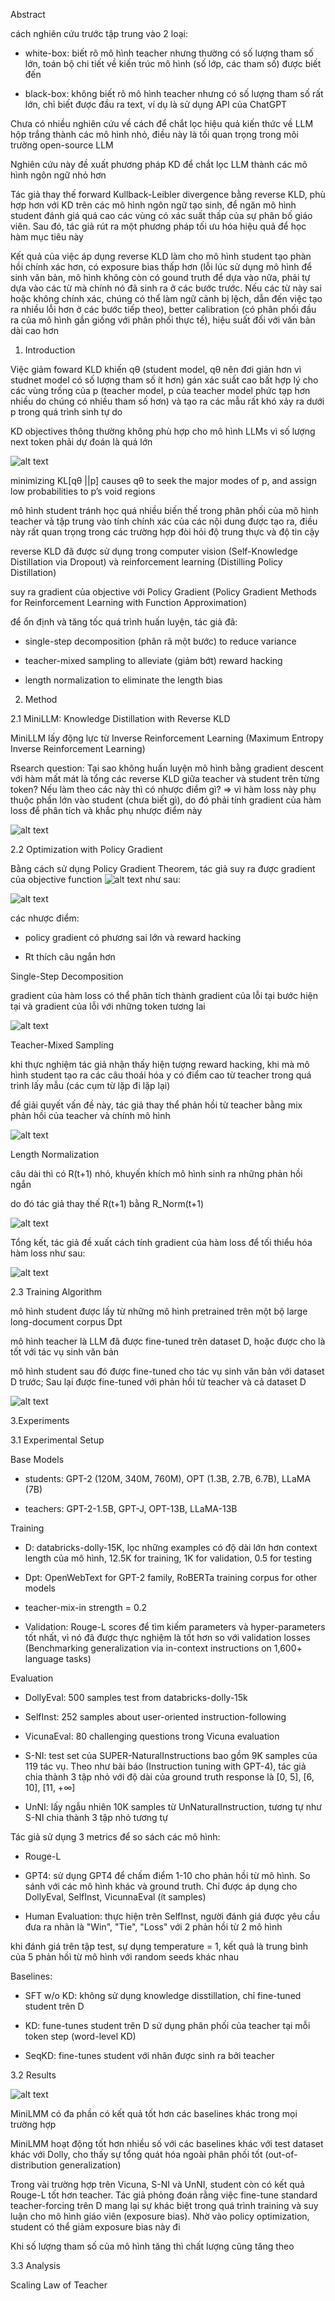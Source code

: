 Abstract

cách nghiên cứu trước tập trung vào 2 loại:

- white-box: biết rõ mô hình teacher nhưng thường có số lượng tham số lớn, toán bộ chi tiết về kiến trúc mô hình (số lớp, các tham số) được biết đến

- black-box: không biết rõ mô hình teacher nhưng có số lượng tham số rất lớn, chỉ biết được đầu ra text, ví dụ là sử dụng API của ChatGPT

Chưa có nhiều nghiên cứu về cách để chắt lọc hiệu quả kiến thức về LLM hộp trắng thành các mô hình nhỏ, điều này là tối quan trọng trong môi trường open-source LLM

Nghiên cứu này đề xuất phương pháp KD để chắt lọc LLM thành các mô hình ngôn ngữ nhỏ hơn

Tác giả thay thế forward Kullback-Leibler divergence bằng reverse KLD, phù hợp hơn với KD trên các mô hình ngôn ngữ tạo sinh, để ngăn mô hình student đánh giá quá cao các vùng có xác suất thấp của sự phân bố giáo viên. Sau đó, tác giả rút ra một phương pháp tối ưu hóa hiệu quả để học hàm mục tiêu này

Kết quả của việc áp dụng reverse KLD làm cho mô hình student tạo phàn hồi chính xác hơn, có exposure bias thấp hơn (lỗi lúc sử dụng mô hình để sinh văn bản, mô hình không còn có gound truth để dựa vào nữa, phải tự dựa vào các từ mà chính nó đã sinh ra ở các bước trước. Nếu các từ này sai hoặc không chính xác, chúng có thể làm ngữ cảnh bị lệch, dẫn đến việc tạo ra nhiều lỗi hơn ở các bước tiếp theo), better calibration (có phân phối đầu ra của mô hình gần giống với phân phối thực tế), hiệu suất đối với văn bản dài cao hơn 

1. Introduction

Việc giảm foward KLD khiến qθ (student model, qθ nên đơi giản hơn vì studnet model có số lượng tham số ít hơn) gán xác suất cao bất hợp lý cho các vùng trống của p (teacher model, p của teacher model phức tạp hơn nhiều do chúng có nhiều tham số hơn) và tạo ra các mẫu rất khó xảy ra dưới p trong quá trình sinh tự do

KD objectives thông thường không phù hợp cho mô hình LLMs vì số lượng next token phải dự đoán là quá lớn

![alt text](image.png)

minimizing KL[qθ ||p] causes qθ to seek the major modes of p, and assign low probabilities to p’s void regions

mô hình student tránh học quá nhiều biến thế trong phân phối của mô hình teacher và tập trung vào tính chính xác của các nội dung được tạo ra, điều này rất quan trọng trong các trường hợp đòi hỏi độ trung thực và độ tin cậy

reverse KLD đã được sử dụng trong computer vision (Self-Knowledge Distillation via Dropout) và reinforcement learning (Distilling Policy Distillation)

suy ra gradient của objective với Policy Gradient (Policy Gradient Methods for Reinforcement Learning with Function Approximation)

để ổn định và tăng tốc quá trình huấn luyện, tác giả đã:

- single-step decomposition (phân rã một bước) to reduce variance

- teacher-mixed sampling to alleviate (giảm bớt) reward hacking

- length normalization to eliminate the length bias

2. Method

2.1 MiniLLM: Knowledge Distillation with Reverse KLD

MiniLLM lấy động lực từ Inverse Reinforcement Learning (Maximum Entropy Inverse Reinforcement Learning)

Rsearch question: Tại sao không huấn luyện mô hình bằng gradient descent với hàm mất mát là tổng các reverse KLD giữa teacher và student trên từng token? Nếu làm theo các này thì có nhược điểm gì? => vì hàm loss này phụ thuộc phần lớn vào student (chưa biết gì), do đó phải tính gradient của hàm loss để phân tích và khắc phụ nhược điểm này

![alt text](image-1.png)

2.2 Optimization with Policy Gradient

Bằng cách sử dụng Policy Gradient Theorem, tác giả suy ra được gradient của objective function ![alt text](image-2.png) như sau:

![alt text](image-4.png)

các nhược điểm:

- policy gradient có phương sai lớn và reward hacking

- Rt thích câu ngắn hơn

Single-Step Decomposition

gradient của hàm loss có thể phân tích thành gradient của lỗi tại bước hiện tại và gradient của lỗi với những token tương lai

![alt text](image-5.png)

Teacher-Mixed Sampling

khi thực nghiệm tác giả nhận thấy hiện tượng reward hacking, khi mà mô hình student tạo ra các câu thoái hóa y có điểm cao từ teacher trong quá trình lấy mẫu (các cụm từ lặp đi lặp lại)

để giải quyết vấn đề này, tác giả thay thể phản hồi từ teacher bằng mix phản hồi của teacher và chính mô hình

![alt text](image-6.png)

Length Normalization

câu dài thì có R(t+1) nhỏ, khuyến khích mô hình sinh ra những phản hồi ngắn

do đó tác giả thay thế R(t+1) bằng R_Norm(t+1)

![alt text](image-7.png)

Tổng kết, tác giả đề xuất cách tính gradient của hàm loss để tối thiểu hóa hàm loss như sau:

![alt text](image-8.png)

2.3 Training Algorithm

mô hình student được lấy từ những mô hình pretrained trên một bộ large long-document corpus Dpt

mô hình teacher là LLM đã được fine-tuned trên dataset D, hoặc được cho là tốt với tác vụ sinh văn bản

mô hình student sau đó được fine-tuned cho tác vụ sinh văn bản với dataset D trước; Sau lại được fine-tuned với phản hồi từ teacher và cả dataset D

![alt text](image-9.png)

3.Experiments

3.1 Experimental Setup

Base Models

- students: GPT-2 (120M, 340M, 760M), OPT (1.3B, 2.7B, 6.7B), LLaMA (7B)

- teachers: GPT-2-1.5B, GPT-J,        OPT-13B,                LLaMA-13B

Training

- D: databricks-dolly-15K, lọc những examples có độ dài lớn hơn context length của mô hình, 12.5K for training, 1K for validation, 0.5 for testing

- Dpt: OpenWebText for GPT-2 family, RoBERTa training corpus for other models

- teacher-mix-in strength = 0.2

- Validation: Rouge-L scores để tìm kiếm parameters và hyper-parameters tốt nhất, vì nó đã được thực nghiệm là tốt hơn so với validation losses (Benchmarking generalization via in-context instructions on 1,600+ language tasks)

Evaluation

- DollyEval: 500 samples test from databricks-dolly-15k

- SelfInst: 252 samples about user-oriented instruction-following

- VicunaEval: 80 challenging questions trong Vicuna evaluation

- S-NI: test set của SUPER-NaturalInstructions bao gồm 9K samples của 119 tác vụ. Theo như bài báo (Instruction tuning with GPT-4), tác giả chia thành 3 tập nhỏ với độ dài của ground truth response là [0, 5], [6, 10], [11, +∞]

- UnNI: lấy ngẫu nhiên 10K samples từ UnNaturalInstruction, tương tự như S-NI chia thành 3 tập nhỏ tương tự

Tác giả sử dụng 3 metrics để so sách các mô hình:

- Rouge-L

- GPT4: sử dụng GPT4 để chấm điểm 1-10 cho phản hồi từ mô hình. So sánh với các mô hình khác và ground truth. Chỉ được áp dụng cho DollyEval, SelfInst, VicunnaEval (ít samples)

- Human Evaluation: thực hiện trên SelfInst, người đánh giá được yêu cầu đưa ra nhãn là "Win", "Tie", "Loss" với 2 phản hồi từ 2 mô hình

khi đánh giá trên tập test, sự dụng temperature = 1, kết quả là trung bình của 5 phản hồì từ mô hình với random seeds khác nhau

Baselines:

- SFT w/o KD: không sử dụng knowledge disstillation, chỉ fine-tuned student trên D

- KD: fune-tunes student trên D sử dụng phân phối của teacher tại mỗi token step (word-level KD)

- SeqKD: fine-tunes student với nhãn được sinh ra bởi teacher

3.2 Results

![alt text](image-10.png)

MiniLMM có đa phần có kết quả tốt hơn các baselines khác trong mọi trường hợp

MiniLMM hoạt động tốt hơn nhiều số với các baselines khác với test dataset khác với Dolly, cho thấy sự tổng quát hóa ngoài phân phối tốt (out-of-distribution generalization)

Trong vài trường hợp trên Vicuna, S-NI và UnNI, student còn có kết quả Rouge-L tốt hơn teacher. Tác giả phỏng đoán rằng việc fine-tune standard teacher-forcing trên D mang lại sự khác biệt trong quá trình training và suy luận cho mô hình giáo viên (exposure bias). Nhờ vào policy optimization, student có thể giảm exposure bias này đi

Khi số lượng tham số của mô hình tăng thì chất lượng cũng tăng theo

3.3 Analysis

Scaling Law of Teacher